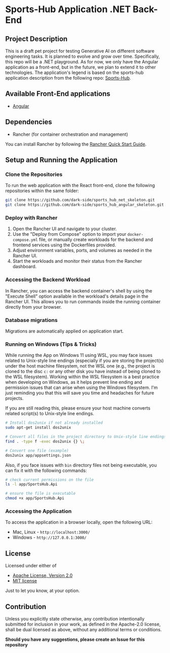 # Sports-Hub Application .NET Back-End

## Project Description

This is a draft pet project for testing Generative AI on different software engineering tasks. It is planned to evolve and grow over time. Specifically, this repo will be a .NET playground. As for now, we only have the Angular application as a front-end, but in the future, we plan to extend it to other technologies. The application's legend is based on the sports-hub application description from the following repo: [Sports-Hub](https://github.com/dark-side/sports-hub).

## Available Front-End applications
- [Angular](https://github.com/dark-side/sports_hub_angular_skeleton)

## Dependencies


- Rancher (for container orchestration and management)

You can install Rancher by following the [Rancher Quick Start Guide](https://ranchermanager.docs.rancher.com/pages-for-subheaders/quick-start-guide).

## Setup and Running the Application

### Clone the Repositories

To run the web application with the React front-end, clone the following repositories within the same folder:

```sh
git clone https://github.com/dark-side/sports_hub_net_skeleton.git
git clone https://github.com/dark-side/sports_hub_angular_skeleton.git
```


### Deploy with Rancher

1. Open the Rancher UI and navigate to your cluster.
2. Use the "Deploy from Compose" option to import your `docker-compose.yml` file, or manually create workloads for the backend and frontend services using the Dockerfiles provided.
3. Adjust environment variables, ports, and volumes as needed in the Rancher UI.
4. Start the workloads and monitor their status from the Rancher dashboard.


### Accessing the Backend Workload

In Rancher, you can access the backend container's shell by using the "Execute Shell" option available in the workload's details page in the Rancher UI. This allows you to run commands inside the running container directly from your browser.

### Database migrations

Migrations are automatically applied on application start.

### Running on Windows (Tips & Tricks)

While running the App on Windows 11 using WSL, you may face issues related to Unix-style line endings (especially if you are storing the project(s) under the host machine filesystem, not the WSL one (e.g., the project is cloned to the disc `c:` or any other disk you have instead of being cloned to the WSL filesystem). Working within the WSL filesystem is a best practice when developing on Windows, as it helps prevent line ending and permission issues that can arise when using the Windows filesystem. I'm just reminding you that this will save you time and headaches for future projects.

If you are still reading this, please ensure your host machine converts related script(s) to Unix-style line endings.
```sh
# Install dos2unix if not already installed
sudo apt-get install dos2unix

# Convert all files in the project directory to Unix-style line endings
find . -type f -exec dos2unix {} \;

# Convert one file (example)
dos2unix app/appsettings.json
```
Also, if you face issues with `bin` directory files not being executable, you can fix it with the following commands:
```sh
# check current permissions on the file
ls -l app/SportsHub.Api

# ensure the file is executable
chmod +x app/SportsHub.Api
```

### Accessing the Application
To access the application in a browser locally, open the following URL:
- Mac, Linux - `http://localhost:3000/`
- Windows - `http://127.0.0.1:3000/`

## License

Licensed under either of

- [Apache License, Version 2.0](http://www.apache.org/licenses/LICENSE-2.0)
- [MIT license](http://opensource.org/licenses/MIT)

Just to let you know, at your option.

## Contribution
Unless you explicitly state otherwise, any contribution intentionally submitted for inclusion in your work, as defined in the Apache-2.0 license, shall be dual licensed as above, without any additional terms or conditions.

**Should you have any suggestions, please create an Issue for this repository**
